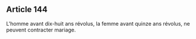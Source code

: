 Article 144
----
L'homme avant dix-huit ans révolus, la femme avant quinze ans révolus, ne
peuvent contracter mariage.
